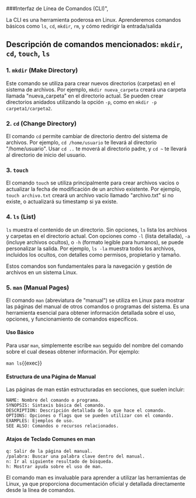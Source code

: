 ###Interfaz de Línea de Comandos (CLI)",

La CLI es una herramienta poderosa en Linux. Aprenderemos comandos básicos como `ls`, `cd`, `mkdir`, `rm`, y cómo redirigir la entrada/salida

## Descripción de comandos mencionados: `mkdir`, `cd`, `touch`, `ls`

### 1. `mkdir` (Make Directory)
Este comando se utiliza para crear nuevos directorios (carpetas) en el sistema de archivos. Por ejemplo, `mkdir nueva_carpeta` creará una carpeta llamada "nueva_carpeta" en el directorio actual. Se pueden crear directorios anidados utilizando la opción `-p`, como en `mkdir -p carpeta1/carpeta2`.

### 2. `cd` (Change Directory)
El comando `cd` permite cambiar de directorio dentro del sistema de archivos. Por ejemplo, `cd /home/usuario` te llevará al directorio "/home/usuario". Usar `cd ..` te moverá al directorio padre, y `cd ~` te llevará al directorio de inicio del usuario.

### 3. `touch`
El comando `touch` se utiliza principalmente para crear archivos vacíos o actualizar la fecha de modificación de un archivo existente. Por ejemplo, `touch archivo.txt` creará un archivo vacío llamado "archivo.txt" si no existe, o actualizará su timestamp si ya existe.

### 4. `ls` (List)
`ls` muestra el contenido de un directorio. Sin opciones, `ls` lista los archivos y carpetas en el directorio actual. Con opciones como `-l` (lista detallada), `-a` (incluye archivos ocultos), o `-h` (formato legible para humanos), se puede personalizar la salida. Por ejemplo, `ls -la` muestra todos los archivos, incluidos los ocultos, con detalles como permisos, propietario y tamaño.

Estos comandos son fundamentales para la navegación y gestión de archivos en un sistema Linux.

### 5. `man` (Manual Pages)

El comando `man` (abreviatura de "manual") se utiliza en Linux para mostrar las páginas del manual de otros comandos o programas del sistema. Es una herramienta esencial para obtener información detallada sobre el uso, opciones, y funcionamiento de comandos específicos. 

#### Uso Básico
Para usar `man`, simplemente escribe `man` seguido del nombre del comando sobre el cual deseas obtener información. Por ejemplo:

`man ls`{{exec}}

#### Estructura de una Página de Manual

Las páginas de man están estructuradas en secciones, que suelen incluir:

    NAME: Nombre del comando o programa.
    SYNOPSIS: Sintaxis básica del comando.
    DESCRIPTION: Descripción detallada de lo que hace el comando.
    OPTIONS: Opciones o flags que se pueden utilizar con el comando.
    EXAMPLES: Ejemplos de uso.
    SEE ALSO: Comandos o recursos relacionados.

#### Atajos de Teclado Comunes en man

    q: Salir de la página del manual.
    /palabra: Buscar una palabra clave dentro del manual.
    n: Ir al siguiente resultado de búsqueda.
    h: Mostrar ayuda sobre el uso de man.

El comando man es invaluable para aprender a utilizar las herramientas de Linux, ya que proporciona documentación oficial y detallada directamente desde la línea de comandos.